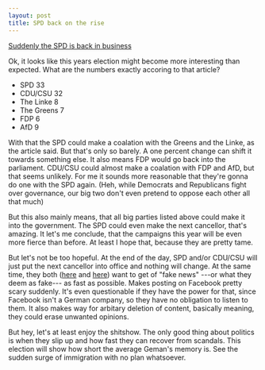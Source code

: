```yaml
---
layout: post
title: SPD back on the rise
---
```


[Suddenly the SPD is back in business](http://www.reuters.com/article/us-germany-election-poll-idUSKBN15Y0FS?)

Ok, it looks like this years election might become more interesting than expected. What are the numbers exactly accoring to that article?

* SPD 33
* CDU/CSU 32
* The Linke 8
* The Greens 7
* FDP 6
* AfD 9

With that the SPD could make a coalation with the Greens and the Linke, as the article said. But that's only so barely. A one percent change can shift it towards something else. It also means FDP would go back into the parliament. CDU/CSU could almost make a coalation with FDP and AfD, but that seems unlikely. For me it sounds more reasonable that they're gonna do one with the SPD again. (Heh, while Democrats and Republicans fight over governance, our big two don't even pretend to oppose each other all that much)

But this also mainly means, that all big parties listed above could make it into the government. The SPD could even make the next cancellor, that's amazing. It let's me conclude, that the campaigns this year will be even more fierce than before. At least I hope that, because they are pretty tame.

But let's not be too hopeful. At the end of the day, SPD and/or CDU/CSU will just put the next cancellor into office and nothing will change. At the same time, they both ([here](http://www.spiegel.de/netzwelt/netzpolitik/fake-news-union-will-facebook-zur-richtigstellung-verpflichten-a-1131319.html) and [here](https://www.heise.de/newsticker/meldung/SPD-fordert-schnelleres-Einschreiten-gegen-Fake-News-3622625.html)) want to get of "fake news" ---or what they deem as fake--- as fast as possible. Makes posting on Facebook pretty scary suddenly. It's even questionable if they have the power for that, since Facebook isn't a German company, so they have no obligation to listen to them. It also makes way for arbitary deletion of content, basically meaning, they could erase unwanted opinions.

But hey, let's at least enjoy the shitshow. The only good thing about politics is when they slip up and how fast they can recover from scandals. This election will show how short the average Geman's memory is. See the sudden surge of immigration with no plan whatsoever.